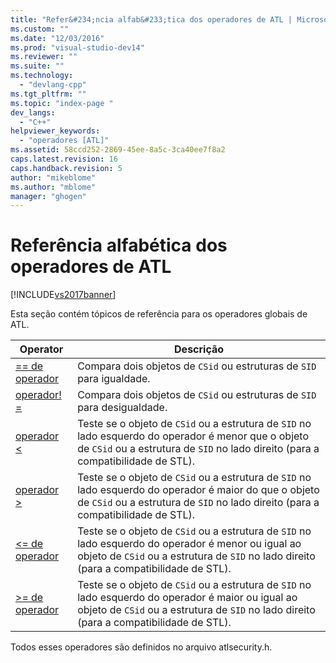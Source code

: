 ```yaml
---
title: "Refer&#234;ncia alfab&#233;tica dos operadores de ATL | Microsoft Docs"
ms.custom: ""
ms.date: "12/03/2016"
ms.prod: "visual-studio-dev14"
ms.reviewer: ""
ms.suite: ""
ms.technology: 
  - "devlang-cpp"
ms.tgt_pltfrm: ""
ms.topic: "index-page "
dev_langs: 
  - "C++"
helpviewer_keywords: 
  - "operadores [ATL]"
ms.assetid: 58ccd252-2869-45ee-8a5c-3ca40ee7f8a2
caps.latest.revision: 16
caps.handback.revision: 5
author: "mikeblome"
ms.author: "mblome"
manager: "ghogen"
---
```

# Refer&#234;ncia alfab&#233;tica dos operadores de ATL
[!INCLUDE[vs2017banner](../../assembler/inline/includes/vs2017banner.md)]

Esta seção contém tópicos de referência para os operadores globais de ATL.  
  
|Operator|Descrição|  
|--------------|---------------|  
|[\=\= de operador](../Topic/operator%20==%20\(ATL\).md)|Compara dois objetos de `CSid` ou estruturas de `SID` para igualdade.|  
|[operador\! \=](../Topic/operator%20!=%20\(ATL\).md)|Compara dois objetos de `CSid` ou estruturas de `SID` para desigualdade.|  
|[operador \<](../Topic/operator%20%3C%20\(ATL\).md)|Teste se o objeto de `CSid` ou a estrutura de `SID` no lado esquerdo do operador é menor que o objeto de `CSid` ou a estrutura de `SID` no lado direito \(para a compatibilidade de STL\).|  
|[operador \>](../Topic/operator%20%3E%20\(ATL\).md)|Teste se o objeto de `CSid` ou a estrutura de `SID` no lado esquerdo do operador é maior do que o objeto de `CSid` ou a estrutura de `SID` no lado direito \(para a compatibilidade de STL\).|  
|[\<\= de operador](../Topic/operator%20%3C=%20\(ATL\).md)|Teste se o objeto de `CSid` ou a estrutura de `SID` no lado esquerdo do operador é menor ou igual ao objeto de `CSid` ou a estrutura de `SID` no lado direito \(para a compatibilidade de STL\).|  
|[\>\= de operador](../Topic/operator%20%3E=%20\(ATL\).md)|Teste se o objeto de `CSid` ou a estrutura de `SID` no lado esquerdo do operador é maior ou igual ao objeto de `CSid` ou a estrutura de `SID` no lado direito \(para a compatibilidade de STL\).|  
  
 Todos esses operadores são definidos no arquivo atlsecurity.h.